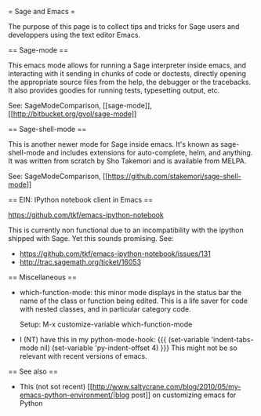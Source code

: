 = Sage and Emacs =

The purpose of this page is to collect tips and tricks for Sage users
and developpers using the text editor Emacs.

== Sage-mode ==

This emacs mode allows for running a Sage interpreter inside emacs,
and interacting with it sending in chunks of code or doctests,
directly opening the appropriate source files from the help, the
debugger or the tracebacks. It also provides goodies for running
tests, typesetting output, etc.

See: SageModeComparison, [[sage-mode]], [[http://bitbucket.org/gvol/sage-mode]]

== Sage-shell-mode ==

This is another newer mode for Sage inside emacs.  It's known as sage-shell-mode and includes extensions for auto-complete, helm, and anything.  It was written from scratch by Sho Takemori and is available from MELPA.

See: SageModeComparison, [[https://github.com/stakemori/sage-shell-mode]]

== EIN: IPython notebook client in Emacs ==

https://github.com/tkf/emacs-ipython-notebook

This is currently non functional due to an incompatibility with the
ipython shipped with Sage. Yet this sounds promising. See:

- https://github.com/tkf/emacs-ipython-notebook/issues/131
- http://trac.sagemath.org/ticket/16053

== Miscellaneous ==

- which-function-mode: this minor mode displays in the status bar the
  name of the class or function being edited. This is a life saver for
  code with nested classes, and in particular category code.

  Setup: M-x customize-variable which-function-mode

- I (NT) have this in my python-mode-hook:
  {{{
  (set-variable 'indent-tabs-mode nil)
  (set-variable 'py-indent-offset 4)
  }}}
  This might not be so relevant with recent versions of emacs.

== See also ==

- This (not sot recent) [[http://www.saltycrane.com/blog/2010/05/my-emacs-python-environment/|blog post]] on customizing emacs for Python
